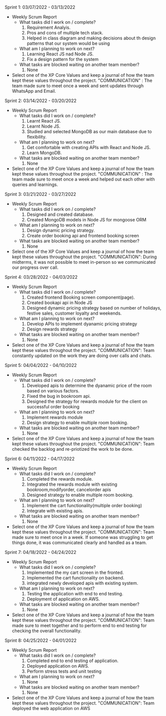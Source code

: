 Sprint 1: 03/07/2022 - 03/13/2022
- Weekly Scrum Report
	- What tasks did I work on / complete?
		1. Requirement Analyis.
		2. Pros and cons of multiple tech stack.
		3. Helped in class diagram and making decisions about th design patterns that our system would be using
	- What am I planning to work on next?
		1. Learning React JS nad Node JS.
        2. Fix a design pattern for the system
	- What tasks are blocked waiting on another team member?
		1. None
 - Select one of the XP Core Values and keep a journal of how the team kept these values throughout the project.
    "COMMUNICATION" : The team made sure to meet once a week and sent updates through WhatsApp and Email.


Sprint 2: 03/14/2022 - 03/20/2022
- Weekly Scrum Report
	- What tasks did I work on / complete?
		1. Learnt React JS.
		2. Learnt Node JS.
		3. Studied and selected MongoDB as our main database due to flexibility.
	- What am I planning to work on next?
		1. Get comfortable with creating APIs with React and Node JS.
		2. Learn MongoDB.
	- What tasks are blocked waiting on another team member?
		1. None
 - Select one of the XP Core Values and keep a journal of how the team kept these values throughout the project.
    "COMMUNICATION" : The team made sure to meet once a week and helped out each other with queries and learnings.


Sprint 3: 03/21/2022 - 03/27/2022
- Weekly Scrum Report
	- What tasks did I work on / complete?
		1. Designed and created database.
        2. Created MongoDB models in Node JS for mongoose ORM 
	- What am I planning to work on next?
		1. Design dynamic pricing strategy.
        2. Create order booking api and frontend booking screen	 
	- What tasks are blocked waiting on another team member?
		1. None
 - Select one of the XP Core Values and keep a journal of how the team kept these values throughout the project.
    "COMMUNICATION": During midterms, it was not possible to meet in-person so we communicated our progress over call.


Sprint 4: 03/28/2022 - 04/03/2022
- Weekly Scrum Report
	- What tasks did I work on / complete?
		1. Created frontend Booking screen component(page).
        2. Created bookapi api in Node JS
        3. Designed dynamic pricing strategy based on number of holidays, festive sales, customer loyalty and weekends.
	- What am I planning to work on next?
        1. Develop APIs to implement dyanamic pricing strategy
        2. Design rewards strategy 
	- What tasks are blocked waiting on another team member?
		1. None
- Select one of the XP Core Values and keep a journal of how the team kept these values throughout the project.
    "COMMUNICATION":  Team constantly updated on the work they are doing over calls and chats.


Sprint 5: 04/04/2022 - 04/10/2022
- Weekly Scrum Report
	- What tasks did I work on / complete?
		1. Developed apis to determine the dyanamic price of the room based on various factors.
        2. Fixed the bug in bookroom api.
        3.  Designed the strategy for rewards module for the client on successful order booking
	- What am I planning to work on next?
		1.  Implement rewards module
        2. Design strategy to enable multiple room booking.
	- What tasks are blocked waiting on another team member?
		1. None
- Select one of the XP Core Values and keep a journal of how the team kept these values throughout the project.
    "COMMUNICATION": Team checked the backlog and re-priotized the work to be done.


Sprint 6: 04/11/2022 - 04/17/2022
- Weekly Scrum Report
	- What tasks did I work on / complete?
		1. Completed the rewards module.
        2. Integrated the rewards module with existing bookroom,modifyorder, cancelorder apis
        3. Designed strategy to enable multiple room booking.
	- What am I planning to work on next?
		1. Implement the cart functionality(multiple order booking)
		2. Integrate with existing apis.  
	- What tasks are blocked waiting on another team member?
		1. None
- Select one of the XP Core Values and keep a journal of how the team kept these values throughout the project.
    "COMMUNICATION": Team made sure to meet once in a week. If someone was struggling to get things done, it was communicated clearly and handled as a team.


Sprint 7: 04/18/2022 - 04/24/2022
- Weekly Scrum Report
	- What tasks did I work on / complete?
		1. Implemented the my cart screen in the fronted.
		2. Implemented the cart functionality on backend.
		3. integrated newly developed apis with existing system. 
	- What am I planning to work on next?
		1. Testing the application with end to end testing.
        2. Deployment of application on AWS.
	- What tasks are blocked waiting on another team member?
		1. None
- Select one of the XP Core Values and keep a journal of how the team kept these values throughout the project.
    "COMMUNICATION": Team made sure to meet together and to perform end to end testing for checking the overall functionality.


Sprint 8: 04/25/2022 - 04/01/2022
- Weekly Scrum Report
	- What tasks did I work on / complete?
		1. Completed end to end testing of application.
		2. Deployed application on AWS.
        3. Perform stress tests and unit testing
	- What am I planning to work on next?
		1. None
	- What tasks are blocked waiting on another team member?
		1. None
- Select one of the XP Core Values and keep a journal of how the team kept these values throughout the project.
    "COMMUNICATION": Team deployed the web application on AWS
